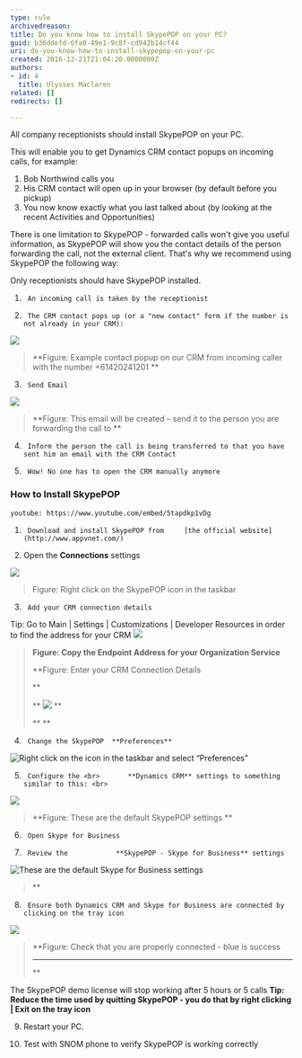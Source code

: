 ```yaml
---
type: rule
archivedreason: 
title: Do you know how to install SkypePOP on your PC?
guid: b36ddefd-6fa0-49e1-9c8f-cd942b14cf44
uri: do-you-know-how-to-install-skypepop-on-your-pc
created: 2016-12-21T21:04:20.0000000Z
authors:
- id: 4
  title: Ulysses Maclaren
related: []
redirects: []

---
```


All company receptionists should install SkypePOP on your PC.
 
This will enable you to get Dynamics CRM contact popups on incoming calls, for example:

1. Bob Northwind calls you
2. His CRM contact will open up in your browser (by default before you pickup)
3. You now know exactly what you last talked about (by looking at the recent Activities and Opportunities)




There is one limitation to SkypePOP - forwarded calls won't give you useful information, as SkypePOP will show you the contact details of the person forwarding the call, not the external client. That's why we recommend using SkypePOP the following way:

<!--endintro-->

Only receptionists should have SkypePOP installed.

1.      An incoming call is taken by the receptionist

2.      The CRM contact pops up (or a "new contact" form if the number is not already in your CRM):


> 
![](1.png)



> **Figure: Example contact popup on our CRM from incoming caller with the number +61420241201
> **

3.      Send Email


> 
![](2.png)



> **Figure: This email will be created – send it to the person you are forwarding the call to
> **


4.      Inform the person the call is being transferred to that you have sent him an email with the CRM Contact

5.      Wow! No one has to open the CRM manually anymore

### How to Install SkypePOP


 

`youtube: https://www.youtube.com/embed/5tapdkp1vDg`
 



1.      Download and install SkypePOP from     [the official website](http://www.appvnet.com/)




2.  Open the         **Connections** settings


> 
![](2016-11-18_16-35-15.jpg)
> Figure: Right click on the SkypePOP icon in the taskbar




3.      Add your CRM connection details
Tip: Go to Main | Settings | Customizations | Developer Resources in order to find the address for your CRM
![](CRM_Endpoint_Address_SkypePOP.jpg)


> **Figure: Copy the Endpoint Address for your Organization Service**
> 
> **Figure: Enter your CRM Connection Details
> 
> **
> 
> **
![](2016-12-02_15-14-23.jpg)
> **
> 
> **
> **



4.      Change the SkypePOP  **Preferences**


> 
![Right click on the icon in the taskbar and select “Preferences”](2016-12-22_9-13-03.jpg)





5.      Configure the <br>       **Dynamics CRM** settings to something similar to this: <br>      

> 
![](50.jpg)



> **Figure: These are the default SkypePOP settings
> **



6.      Open Skype for Business


7.      Review the            **SkypePOP - Skype for Business** settings


> 
![These are the default Skype for Business settings](2016-11-18_16-44-59.jpg)
> **



8.      Ensure both Dynamics CRM and Skype for Business are connected by clicking on the tray icon



> 
![](2016-11-18_16-47-00.jpg)
>  **Figure: Check that you are properly connected - blue is success 
> ** **
> **


The SkypePOP demo license will stop working after 5 hours or 5 calls
 **Tip: Reduce the time used by quitting SkypePOP - you do that by right clicking | Exit on the tray icon**


9.   Restart your PC.

10. Test with SNOM phone to verify SkypePOP is working correctly
